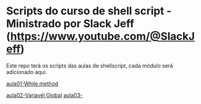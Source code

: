 # Scripts do curso de shell script - Ministrado por Slack Jeff (https://www.youtube.com/@SlackJeff)

Este repo terá os scripts das aulas de shellscript, cada módulo será adicionado aqui.


[aula01-While method](aula01/aula01.sh)

[aula02-Variavél Global](aula02/aula02.sh)
[aula03-](aula03/aula03.sh)
